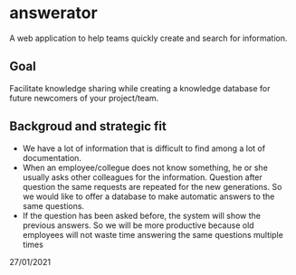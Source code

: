 # answerator
A web application to help teams quickly create and search for information.

## Goal
Facilitate knowledge sharing while creating a knowledge database for future newcomers of your project/team.

## Backgroud and strategic fit

 - We have a lot of information that is difficult to find among a lot of documentation.
 - When an employee/collegue does not know something, he or she usually asks other colleagues for the information. Question after question the same requests are repeated for the new generations. So we would like to offer a database to make automatic answers to the same questions.
 - If the question has been asked before, the system will show the previous answers. So we will be more productive because old employees will not waste time answering the same questions multiple times
 
 27/01/2021
